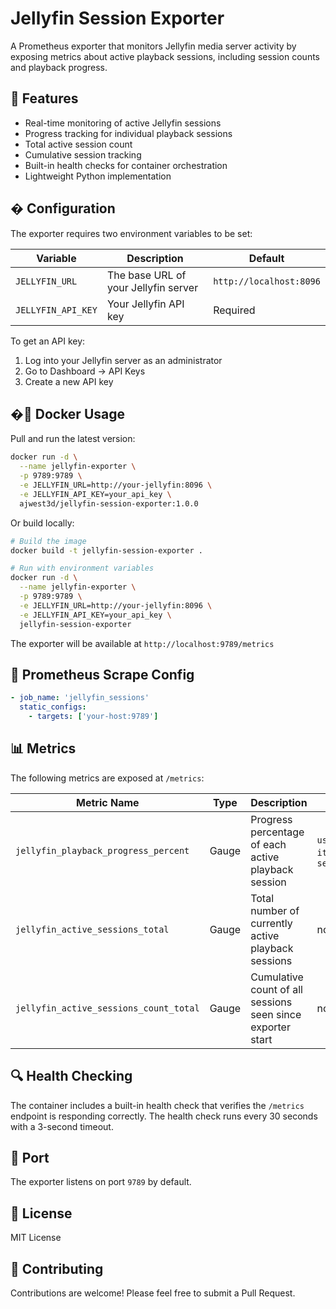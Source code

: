 # Jellyfin Session Exporter

A Prometheus exporter that monitors Jellyfin media server activity by exposing metrics about active playback sessions, including session counts and playback progress.

## 🚀 Features

- Real-time monitoring of active Jellyfin sessions
- Progress tracking for individual playback sessions
- Total active session count
- Cumulative session tracking
- Built-in health checks for container orchestration
- Lightweight Python implementation

## � Configuration

The exporter requires two environment variables to be set:

| Variable | Description | Default |
|----------|-------------|---------|
| `JELLYFIN_URL` | The base URL of your Jellyfin server | `http://localhost:8096` |
| `JELLYFIN_API_KEY` | Your Jellyfin API key | Required |

To get an API key:
1. Log into your Jellyfin server as an administrator
2. Go to Dashboard → API Keys
3. Create a new API key

## �📆 Docker Usage

Pull and run the latest version:

```bash
docker run -d \
  --name jellyfin-exporter \
  -p 9789:9789 \
  -e JELLYFIN_URL=http://your-jellyfin:8096 \
  -e JELLYFIN_API_KEY=your_api_key \
  ajwest3d/jellyfin-session-exporter:1.0.0
```

Or build locally:

```bash
# Build the image
docker build -t jellyfin-session-exporter .

# Run with environment variables
docker run -d \
  --name jellyfin-exporter \
  -p 9789:9789 \
  -e JELLYFIN_URL=http://your-jellyfin:8096 \
  -e JELLYFIN_API_KEY=your_api_key \
  jellyfin-session-exporter
```

The exporter will be available at `http://localhost:9789/metrics`

## 🔧 Prometheus Scrape Config

```yaml
- job_name: 'jellyfin_sessions'
  static_configs:
    - targets: ['your-host:9789']
```

## 📊 Metrics

The following metrics are exposed at `/metrics`:

| Metric Name | Type | Description | Labels |
|------------|------|-------------|---------|
| `jellyfin_playback_progress_percent` | Gauge | Progress percentage of each active playback session | `user`, `item_name`, `session_id` |
| `jellyfin_active_sessions_total` | Gauge | Total number of currently active playback sessions | none |
| `jellyfin_active_sessions_count_total` | Gauge | Cumulative count of all sessions seen since exporter start | none |

## 🔍 Health Checking

The container includes a built-in health check that verifies the `/metrics` endpoint is responding correctly. The health check runs every 30 seconds with a 3-second timeout.

## 🚦 Port

The exporter listens on port `9789` by default.

## 📝 License

MIT License

## 👥 Contributing

Contributions are welcome! Please feel free to submit a Pull Request.
